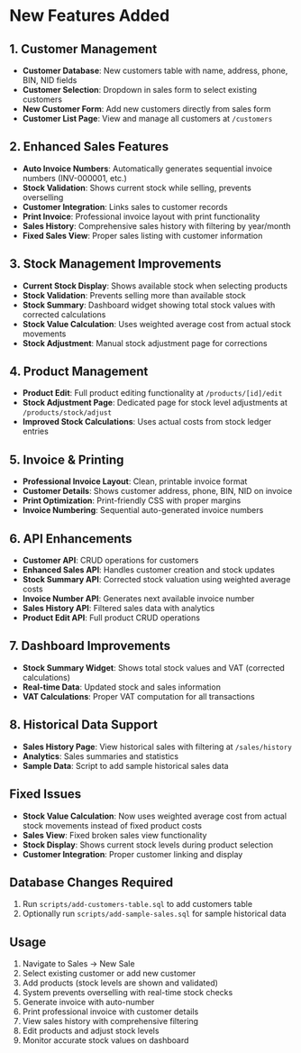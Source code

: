 # New Features Added

## 1. Customer Management

- **Customer Database**: New customers table with name, address, phone, BIN, NID fields
- **Customer Selection**: Dropdown in sales form to select existing customers
- **New Customer Form**: Add new customers directly from sales form
- **Customer List Page**: View and manage all customers at `/customers`

## 2. Enhanced Sales Features

- **Auto Invoice Numbers**: Automatically generates sequential invoice numbers (INV-000001, etc.)
- **Stock Validation**: Shows current stock while selling, prevents overselling
- **Customer Integration**: Links sales to customer records
- **Print Invoice**: Professional invoice layout with print functionality
- **Sales History**: Comprehensive sales history with filtering by year/month
- **Fixed Sales View**: Proper sales listing with customer information

## 3. Stock Management Improvements

- **Current Stock Display**: Shows available stock when selecting products
- **Stock Validation**: Prevents selling more than available stock
- **Stock Summary**: Dashboard widget showing total stock values with corrected calculations
- **Stock Value Calculation**: Uses weighted average cost from actual stock movements
- **Stock Adjustment**: Manual stock adjustment page for corrections

## 4. Product Management

- **Product Edit**: Full product editing functionality at `/products/[id]/edit`
- **Stock Adjustment Page**: Dedicated page for stock level adjustments at `/products/stock/adjust`
- **Improved Stock Calculations**: Uses actual costs from stock ledger entries

## 5. Invoice & Printing

- **Professional Invoice Layout**: Clean, printable invoice format
- **Customer Details**: Shows customer address, phone, BIN, NID on invoice
- **Print Optimization**: Print-friendly CSS with proper margins
- **Invoice Numbering**: Sequential auto-generated invoice numbers

## 6. API Enhancements

- **Customer API**: CRUD operations for customers
- **Enhanced Sales API**: Handles customer creation and stock updates
- **Stock Summary API**: Corrected stock valuation using weighted average costs
- **Invoice Number API**: Generates next available invoice number
- **Sales History API**: Filtered sales data with analytics
- **Product Edit API**: Full product CRUD operations

## 7. Dashboard Improvements

- **Stock Summary Widget**: Shows total stock values and VAT (corrected calculations)
- **Real-time Data**: Updated stock and sales information
- **VAT Calculations**: Proper VAT computation for all transactions

## 8. Historical Data Support

- **Sales History Page**: View historical sales with filtering at `/sales/history`
- **Analytics**: Sales summaries and statistics
- **Sample Data**: Script to add sample historical sales data

## Fixed Issues

- **Stock Value Calculation**: Now uses weighted average cost from actual stock movements instead of fixed product costs
- **Sales View**: Fixed broken sales view functionality
- **Stock Display**: Shows current stock levels during product selection
- **Customer Integration**: Proper customer linking and display

## Database Changes Required

1. Run `scripts/add-customers-table.sql` to add customers table
2. Optionally run `scripts/add-sample-sales.sql` for sample historical data

## Usage

1. Navigate to Sales → New Sale
2. Select existing customer or add new customer
3. Add products (stock levels are shown and validated)
4. System prevents overselling with real-time stock checks
5. Generate invoice with auto-number
6. Print professional invoice with customer details
7. View sales history with comprehensive filtering
8. Edit products and adjust stock levels
9. Monitor accurate stock values on dashboard
